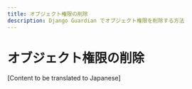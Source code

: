 ```yaml
---
title: オブジェクト権限の削除
description: Django Guardian でオブジェクト権限を削除する方法
---
```


# オブジェクト権限の削除

[Content to be translated to Japanese]

<!-- This page content will be translated from the main English userguide/remove.md -->
